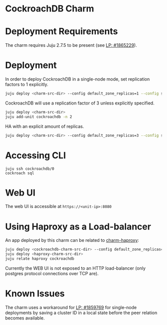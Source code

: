 CockroachDB Charm
==================================

# Deployment Requirements

The charm requires Juju 2.7.5 to be present (see [LP: #1865229](https://bugs.launchpad.net/juju/+bug/1865229)).

# Deployment

In order to deploy CockroachDB in a single-node mode, set replication factors to 1 explicitly.

```bash
juju deploy <charm-src-dir> --config default_zone_replicas=1 --config system_data_replicas=1
```

CockroachDB will use a replication factor of 3 unless explicitly specified.

```bash
juju deploy <charm-src-dir>
juju add-unit cockroachdb -n 2
```

HA with an explicit amount of replicas.

```bash
juju deploy <charm-src-dir> --config default_zone_replicas=3 --config system_data_replicas=3 -n 3
```

# Accessing CLI

```
juju ssh cockroachdb/0
cockroach sql
```

# Web UI

The web UI is accessible at `https://<unit-ip>:8080`

# Using Haproxy as a Load-balancer

An app deployed by this charm can be related to [charm-haproxy](https://github.com/dshcherb/charm-haproxy):

```bash
juju deploy <cockroachdb-charm-src-dir> --config default_zone_replicas=3 --config system_data_replicas=3 -n 3
juju deploy <haproxy-charm-src-dir>
juju relate haproxy cockroachdb
```

Currently the WEB UI is not exposed to an HTTP load-balancer (only postgres protocol connections over TCP are).

# Known Issues

The charm uses a workaround for [LP: #1859769](https://bugs.launchpad.net/juju/+bug/1859769) for single-node deployments by saving a cluster ID in a local state before the peer relation becomes available.
